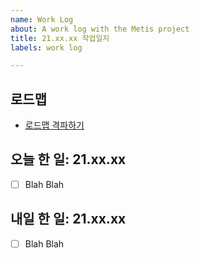 ```yaml
---
name: Work Log
about: A work log with the Metis project
title: 21.xx.xx 작업일지
labels: work log

---
```

<!-- Please only use this template for submitting work log issues -->

## 로드맵
- [로드맵 격파하기](https://oss.navercorp.com/metis/metis/issues/32)

## 오늘 한 일: 21.xx.xx
- [ ] Blah Blah

## 내일 한 일: 21.xx.xx
- [ ] Blah Blah
